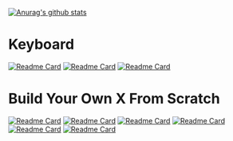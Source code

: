[![Anurag's github stats](https://github-readme-stats.vercel.app/api?username=goropikari)](https://github.com/anuraghazra/github-readme-stats)

# Keyboard

[![Readme Card](https://github-readme-stats.vercel.app/api/pin/?username=goropikari&repo=miniEC&theme=algolia)](https://github.com/goropikari/miniEC)
[![Readme Card](https://github-readme-stats.vercel.app/api/pin/?username=goropikari&repo=CorneMiniEC&theme=great-gatsby)](https://github.com/goropikari/CorneMiniEC)
[![Readme Card](https://github-readme-stats.vercel.app/api/pin/?username=goropikari&repo=SimpleCorneMini&theme=great-gatsby)](https://github.com/goropikari/SimpleCorneMini)

# Build Your Own X From Scratch
[![Readme Card](https://github-readme-stats.vercel.app/api/pin/?username=goropikari&repo=Whitespaces.jl&theme=algolia)](https://github.com/goropikari/Whitespaces.jl)
[![Readme Card](https://github-readme-stats.vercel.app/api/pin/?username=goropikari&repo=nand2tetris&theme=algolia)](https://github.com/goropikari/nand2tetris)
[![Readme Card](https://github-readme-stats.vercel.app/api/pin/?username=goropikari&repo=psqlittle&theme=algolia)](https://github.com/goropikari/psqlittle)
[![Readme Card](https://github-readme-stats.vercel.app/api/pin/?username=goropikari&repo=tlps&theme=algolia)](https://github.com/goropikari/tlps)
[![Readme Card](https://github-readme-stats.vercel.app/api/pin/?username=goropikari&repo=golox&theme=algolia)](https://github.com/goropikari/golox)
[![Readme Card](https://github-readme-stats.vercel.app/api/pin/?username=goropikari&repo=tlex&theme=algolia)](https://github.com/goropikari/tlex)
